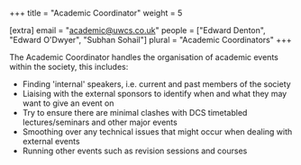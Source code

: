 +++
title = "Academic Coordinator"
weight = 5

[extra]
email = "academic@uwcs.co.uk"
people = ["Edward Denton", "Edward O'Dwyer", "Subhan Sohail"]
plural = "Academic Coordinators"
+++

The Academic Coordinator handles the organisation of academic events within the society, this includes:

- Finding 'internal' speakers, i.e. current and past members of the society
- Liaising with the external sponsors to identify when and what they may want to give an event on
- Try to ensure there are minimal clashes with DCS timetabled lectures/seminars and other major events
- Smoothing over any technical issues that might occur when dealing with external events
- Running other events such as revision sessions and courses